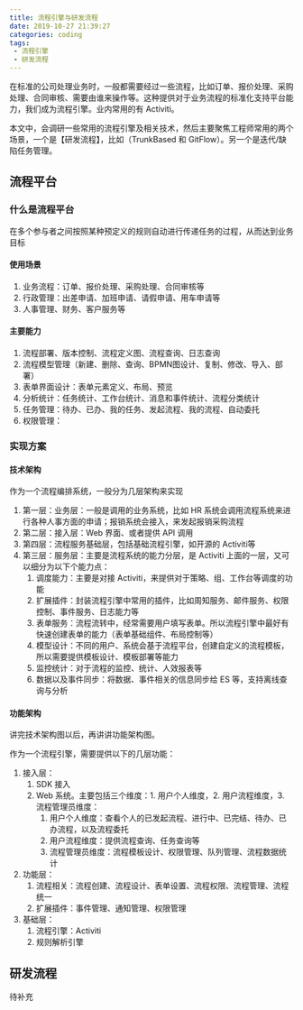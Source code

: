 ```yaml
---
title: 流程引擎与研发流程
date: 2019-10-27 21:39:27
categories: coding
tags:
 - 流程引擎
 - 研发流程
---
```


在标准的公司处理业务时，一般都需要经过一些流程，比如订单、报价处理、采购处理、合同审核、需要由谁来操作等。这种提供对于业务流程的标准化支持平台能力，我们成为流程引擎。业内常用的有 Activiti。

本文中，会调研一些常用的流程引擎及相关技术，然后主要聚焦工程师常用的两个场景，一个是【研发流程】，比如（TrunkBased 和 GitFlow）。另一个是迭代/缺陷任务管理。

<!--more-->

## 流程平台

### 什么是流程平台

在多个参与者之间按照某种预定义的规则自动进行传递任务的过程，从而达到业务目标

#### 使用场景

1. 业务流程：订单、报价处理、采购处理、合同审核等
2. 行政管理：出差申请、加班申请、请假申请、用车申请等
3. 人事管理、财务、客户服务等

#### 主要能力

1. 流程部署、版本控制、流程定义图、流程查询、日志查询
2. 流程模型管理（新建、删除、查询、BPMN图设计、复制、修改、导入、部署）
3. 表单界面设计：表单元素定义、布局、预览
4. 分析统计：任务统计、工作台统计、消息和事件统计、流程分类统计
5. 任务管理：待办、已办、我的任务、发起流程、我的流程、自动委托
6. 权限管理：

### 实现方案

#### 技术架构

作为一个流程编排系统，一般分为几层架构来实现

1. 第一层：业务层：一般是调用的业务系统，比如 HR 系统会调用流程系统来进行各种人事方面的申请；报销系统会接入，来发起报销采购流程
2. 第二层：接入层：Web 界面、或者提供 API 调用
3. 第四层：流程服务基础层，包括基础流程引擎，如开源的 Activiti等
3. 第三层：服务层：主要是流程系统的能力分层，是 Activiti 上面的一层，又可以细分为以下个能力点：
	1. 调度能力：主要是对接 Activiti，来提供对于策略、组、工作台等调度的功能
	2. 扩展插件：封装流程引擎中常用的插件，比如周知服务、邮件服务、权限控制、事件服务、日志能力等
	3. 表单服务：流程流转中，经常需要用户填写表单。所以流程引擎中最好有快速创建表单的能力（表单基础组件、布局控制等）
	4. 模型设计：不同的用户、系统会基于流程平台，创建自定义的流程模板，所以需要提供模板设计、模板部署等能力
	5. 监控统计：对于流程的监控、统计、人效报表等
	6. 数据以及事件同步：将数据、事件相关的信息同步给 ES 等，支持离线查询与分析

#### 功能架构

讲完技术架构图以后，再讲讲功能架构图。

作为一个流程引擎，需要提供以下的几层功能：

1. 接入层：
	1. SDK 接入
	2. Web 系统。主要包括三个维度：1. 用户个人维度，2. 用户流程维度，3. 流程管理员维度：
		1. 用户个人维度：查看个人的已发起流程、进行中、已完结、待办、已办流程，以及流程委托
		2. 用户流程维度：提供流程查询、任务查询等
		3. 流程管理员维度：流程模板设计、权限管理、队列管理、流程数据统计
2. 功能层：
	1. 流程相关：流程创建、流程设计、表单设置、流程权限、流程管理、流程统一
	2. 扩展插件：事件管理、通知管理、权限管理
3. 基础层：
	1. 流程引擎：Activiti
	2. 规则解析引擎


## 研发流程

待补充
